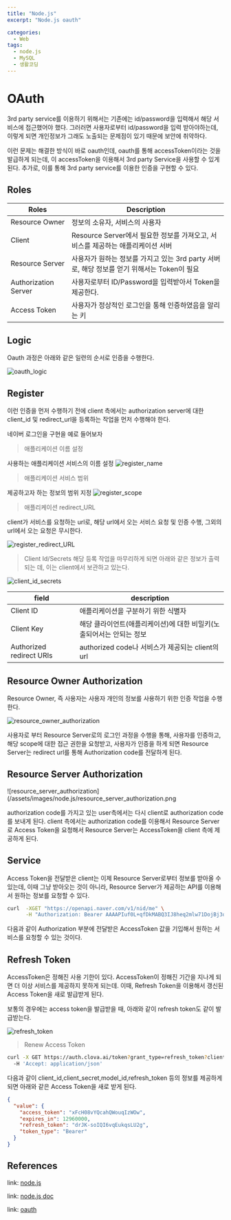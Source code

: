 ```yaml
---
title: "Node.js"
excerpt: "Node.js oauth"

categories:
  - Web
tags:
  - node.js
  - MySQL
  - 생활코딩
---
```


# OAuth

3rd party service를 이용하기 위해서는 기존에는 id/password을 입력해서 해당 서비스에 접근했어야 했다. 그러러면 사용자로부터 id/password을 입력 받아야하는데, 이렇게 되면 개인정보가 그래도 노출되는 문제점이 있기 때문에 보안에 취약하다.

이런 문제는 해결한 방식이 바로 oauth인데, oauth를 통해 accessToken이라는 것을 발급하게 되는데, 이 accessToken을 이용해서 3rd party Service을 사용할 수 있게된다. 추가로, 이를 통해 3rd party service를 이용한 인증을 구현할 수 있다.

## Roles

|Roles|Description|
|--|--|
|Resource Owner|정보의 소유자, 서비스의 사용자|
|Client|Resource Server에서 필요한 정보를 가져오고, 서비스를 제공하는 애플리케이션 서버|
|Resource Server|사용자가 원하는 정보를 가지고 있는 3rd party 서버로, 해당 정보를 얻기 위해서는 Token이 필요|
|Authorization Server|사용자로부터 ID/Password을 입력받아서 Token을 제공한다.|
|Access Token|사용자가 정상적인 로그인을 통해 인증하였음을 알리는 키|

## Logic

Oauth 과정은 아래와 같은 일련의 순서로 인증을 수행한다.

![oauth_logic](/assets/images/node.js/oauth_logic.png)



## Register

이런 인증을 먼저 수행하기 전에 client 측에서는 authorization server에 대한 client_id 및 redirect_url을 등록하는 작업을 먼저 수행해야 한다.

네이버 로그인을 구현을 예로 들어보자

> 애플리케이션 이름 설정

사용하는 애플리케이션 서비스의 이름 설정
![register_name](/assets/images/node.js/register_name.png)

> 애플리케이션 서비스 범위

제공하고자 하는 정보의 범위 지정
![register_scope](/assets/images/node.js/register_scope.png)

> 애플리케이션 redirect_URL

client가 서비스를 요청하는 url로, 해당 url에서 오는 서비스 요청 및 인증 수행, 그외의 url에서 오는 요청은 무시한다.

![register_redirect_URL](/assets/images/node.js/register_redirect_URL.png)

> Client Id/Secrets
해당 등록 작업을 마무리하게 되면 아래와 같은 정보가 출력되는 데, 이는 client에서 보관하고 있는다.

![client_id_secrets](/assets/images/node.js/client_id_secrets.png)

|field|description|
|--|--|
|Client ID|애플리케이션을 구분하기 위한 식별자|
|Client Key|해당 클라이언트(애플리케이션)에 대한 비밀키(노출되어서는 안되는 정보|
|Authorized redirect URIs|authorized code나 서비스가 제공되는 client의 url|

## Resource Owner Authorization

Resource Owner, 즉 사용자는 사용자 개인의 정보를 사용하기 위한 인증 작업을 수행한다.

![resource_owner_authorization](/assets/images/node.js/resource_owner_authorization.png)

사용자로 부터 Resource Server로의 로그인 과정을 수행을 통해, 사용자를 인증하고, 해당 scope에 대한 접근 권한을 요청받고, 사용자가 인증을 하게 되면 Resource Server는 redirect url를 통해 Authorization code를 전달하게 된다.

## Resource Server Authorization

![resource_server_authorization](/assets/images/node.js/resource_server_authorization.png 

authorization code를 가지고 있는 user측에서는 다시 client로 authorization code를 보내게 된다. client 측에서는 authorization code를 이용해서 Resource Server로 Access Token을 요청해서 Resource Server는 AccessToken을 client 측에 제공하게 된다.

## Service

Access Token을 전달받은 client는 이제 Resource Server로부터 정보를 받아올 수 있는데, 이때 그냥 받아오는 것이 아니라, Resource Server가 제공하는 API를 이용해서 원하는 정보를 요청할 수 있다. 

```bash
curl  -XGET "https://openapi.naver.com/v1/nid/me" \
      -H "Authorization: Bearer AAAAPIuf0L+qfDkMABQ3IJ8heq2mlw71DojBj3oc2Z6OxMQESVSrtR0dbvsiQbPbP1/cxva23n7mQShtfK4pchdk/rc="
```

다음과 같이 Authorization 부분에 전달받은 AccessToken 값을 기입해서 원하는 서비스를 요청할 수 있는 것이다.

## Refresh Token

AccessToken은 정해진 사용 기한이 있다. AccessToken이 정해진 기간을 지나게 되면 더 이상 서비스를 제공하지 못하게 되는데. 
이때, Refresh Token을 이용해서 갱신된 Access Token을 새로 발급받게 된다.

보통의 경우에는 access token을 발급받을 때, 아래와 같이 refresh token도 같이 발급받는다.

![refresh_token](/assets/images/node.js/refresh_token.png)


> Renew Access Token

```bash
curl -X GET https://auth.clova.ai/token?grant_type=refresh_token?client_id=c2Rmc2Rmc2FkZ2Fasdkjh234zZnNhZGZ&client_secret=66qo65asdfasdfaA7JasdfasfOqwnOq1rOyfgeydtCDrvYasfasf%3D&model_id=test_model&refresh_token=GW-Ipsdfasdfdfs3IbHFBA \
  -H 'Accept: application/json'
```

다음과 같이 client_id,client_secret,model_id,refresh_token 등의 정보를 제공하게 되면 아래와 같은 Access Token을 새로 받게 된다.

```json
{
  "value": {
    "access_token": "xFcH08vYQcahQWouqIzWOw",
    "expires_in": 12960000,
    "refresh_token": "drJK-soIQI6vqEukqsLU2g",
    "token_type": "Bearer"
  }
}
```

## References
link: [node.js](https://www.youtube.com/watch?v=hm2r6LtUbk8&list=PLuHgQVnccGMA4guyznDlykFJh28_R08Q-)

link: [node.js doc](https://nodejs.org/dist/latest-v16.x/docs/api/)

link: [oauth](https://inpa.tistory.com/entry/WEB-%F0%9F%93%9A-OAuth-20-%EA%B0%9C%EB%85%90-%F0%9F%92%AF-%EC%A0%95%EB%A6%AC)
